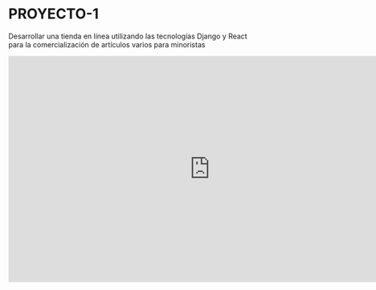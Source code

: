 # PROYECTO-1
Desarrollar una tienda en línea utilizando las tecnologías Django y React para la comercialización de artículos varios para minoristas  

<iframe style="border: 1px solid rgba(0, 0, 0, 0.1);" width="800" height="450" src="https://www.figma.com/embed?embed_host=share&url=https%3A%2F%2Fwww.figma.com%2Fdesign%2F3tafBo8vwT8agaljarMXXd%2FTienda-online%3Fnode-id%3D100%253A3%26t%3DspKN5vjQl6HiTgE6-1" allowfullscreen></iframe>
